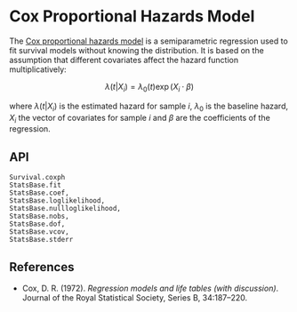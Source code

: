 # Cox Proportional Hazards Model

The [Cox proportional hazards model](https://en.wikipedia.org/wiki/Proportional_hazards_model) is a semiparametric regression used to fit survival models without knowing the distribution. It is based on the assumption that different covariates affect the hazard function multiplicatively:

```math
\lambda(t|X_i) = \lambda_0(t)\exp(X_i\cdot\beta)
```

where $\lambda(t|X_i)$ is the estimated hazard for sample $i$, $\lambda_0$ is the baseline hazard, $X_i$ the vector of covariates for sample $i$ and $\beta$ are the coefficients of the regression.

## API

```@docs
Survival.coxph
StatsBase.fit
StatsBase.coef,
StatsBase.loglikelihood,
StatsBase.nullloglikelihood,
StatsBase.nobs,
StatsBase.dof,
StatsBase.vcov,
StatsBase.stderr
```

## References

* Cox, D. R. (1972). *Regression models and life tables (with discussion)*. Journal of the Royal Statistical Society, Series B, 34:187–220.
